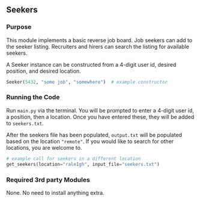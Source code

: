 ## Seekers

### Purpose
This module implements a basic reverse job board. Job seekers can add to the seeker listing. Recruiters and hirers can search the listing for available seekers.

A Seeker instance can be constructed from a 4-digit user id, desired position, and desired location.
```python
Seeker(5432, "some job", "somewhere")  # example constructor
```

### Running the Code
Run `main.py` via the terminal. You will be prompted to enter a 4-digit user id, a position, then a location. Once you have entered these, they will be added to `seekers.txt`. 

After the seekers file has been populated, `output.txt` will be populated based on the location `"remote"`. If you would like to search for other locations, you are welcome to.
```python
# example call for seekers in a different location
get_seekers(location="raleIgh", input_file="seekers.txt")
```

### Required 3rd party Modules
None. No need to install anything extra.

